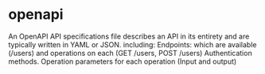 # openapi
An OpenAPI API specifications file describes an API in its entirety and  are typically written in YAML or JSON. including: Endpoints: which are available (/users) and operations on each (GET /users, POST /users) Authentication methods. Operation parameters for each operation (Input and output)
